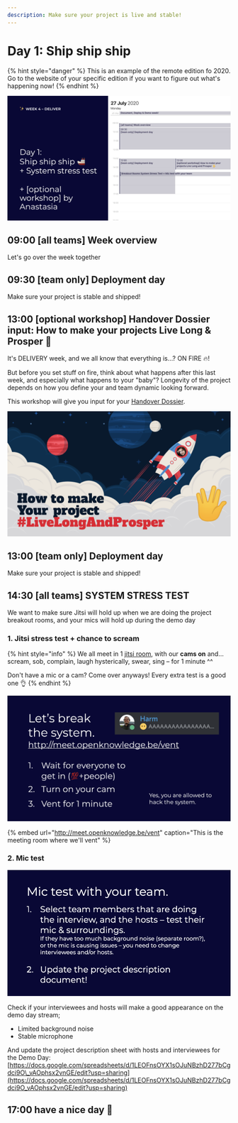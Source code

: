 ```yaml
---
description: Make sure your project is live and stable!
---
```


# Day 1: Ship ship ship

{% hint style="danger" %}
This is an example of the remote edition fo 2020. Go to the website of your specific edition if you want to figure out what's happening now!
{% endhint %}

![](../../../../.gitbook/assets/screenshot-2020-07-26-at-15.09.12.png)

## 09:00 \[all teams\] Week overview

Let's go over the week together

## 09:30 \[team only\] Deployment day

Make sure your project is stable and shipped!

## 13:00 \[optional workshop\] Handover Dossier input: How to make your projects Live Long & Prosper 🖖

It's DELIVERY week, and we all know that everything is...? ON FIRE 🔥!

But before you set stuff on fire, think about what happens after this last week, and especially what happens to your "baby"? Longevity of the project depends on how you define your and team dynamic looking forward.

This workshop will give you input for your [Handover Dossier](../../../../tutorials/how-to-deliver-like-a-pro/).

![](../../../../.gitbook/assets/screenshot-2020-07-26-at-14.58.17.png)

## 13:00 \[team only\] Deployment day

Make sure your project is stable and shipped!

## 14:30 \[all teams\] SYSTEM STRESS TEST

We want to make sure Jitsi will hold up when we are doing the project breakout rooms, and your mics will hold up during the demo day

### 1. Jitsi stress test + chance to scream

{% hint style="info" %}
We all meet in 1 [jitsi room](https://meet.openknowledge.be/vent), with our **cams on** and... scream, sob, complain, laugh hysterically, swear, sing – for 1 minute ^^  
  
Don't have a mic or a cam? Come over anyways! Every extra test is a good one 👌
{% endhint %}

![](../../../../.gitbook/assets/screenshot-2020-07-26-at-15.34.20.png)

{% embed url="http://meet.openknowledge.be/vent" caption="This is the meeting room where we\'ll vent" %}

### 2. Mic test

![](../../../../.gitbook/assets/screenshot-2020-07-26-at-15.37.19.png)

Check if your interviewees and hosts will make a good appearance on the demo day stream;

* Limited background noise
* Stable microphone

And update the project description sheet with hosts and interviewees for the Demo Day: [https://docs.google.com/spreadsheets/d/1LEOFnsOYX1sOJuNBzhD277bCgdci9O\_vAOphsx2vnGE/edit?usp=sharing](https://docs.google.com/spreadsheets/d/1LEOFnsOYX1sOJuNBzhD277bCgdci9O_vAOphsx2vnGE/edit?usp=sharing)

## 17:00 have a nice day 🥳

